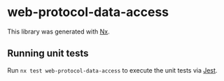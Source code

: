 # web-protocol-data-access

This library was generated with [Nx](https://nx.dev).

## Running unit tests

Run `nx test web-protocol-data-access` to execute the unit tests via [Jest](https://jestjs.io).
